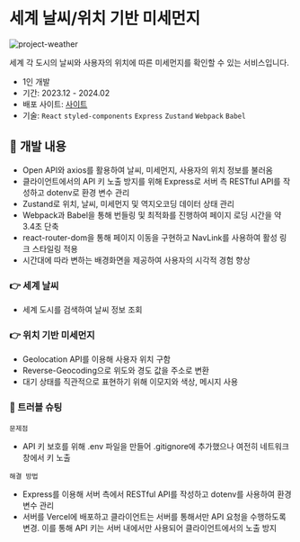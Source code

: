 # 세계 날씨/위치 기반 미세먼지

![project-weather](https://github.com/user-attachments/assets/da724ce9-6286-44bc-a991-d4644cfc1f26)

세계 각 도시의 날씨와 사용자의 위치에 따른 미세먼지를 확인할 수 있는 서비스입니다.

- 1인 개발
- 기간: 2023.12 - 2024.02
- 배포 사이트: [사이트](https://weather-finedust.vercel.app)
- 기술: ```React``` ```styled-components``` ```Express``` ```Zustand``` ```Webpack``` ```Babel```

## :mag_right: 개발 내용
- Open API와 axios를 활용하여 날씨, 미세먼지, 사용자의 위치 정보를 불러옴
- 클라이언트에서의 API 키 노출 방지를 위해 Express로 서버 측 RESTful API를 작성하고 dotenv로 환경 변수 관리
- Zustand로 위치, 날씨, 미세먼지 및 역지오코딩 데이터 상태 관리
- Webpack과 Babel을 통해 번들링 및 최적화를 진행하여 페이지 로딩 시간을 약 3.4초 단축
- react-router-dom을 통해 페이지 이동을 구현하고 NavLink를 사용하여 활성 링크 스타일링 적용
- 시간대에 따라 변하는 배경화면을 제공하여 사용자의 시각적 경험 향상

### :point_right: 세계 날씨
- 세계 도시를 검색하여 날씨 정보 조회
### :point_right: 위치 기반 미세먼지
- Geolocation API를 이용해 사용자 위치 구함
- Reverse-Geocoding으로 위도와 경도 값을 주소로 변환
- 대기 상태를 직관적으로 표현하기 위해 이모지와 색상, 메시지 사용

### :rotating_light: 트러블 슈팅
```문제점```
- API 키 보호를 위해 .env 파일을 만들어 .gitignore에 추가했으나 여전히 네트워크 창에서 키 노출

```해결 방법```
- Express를 이용해 서버 측에서 RESTful API를 작성하고 dotenv를 사용하여 환경 변수 관리
- 서버를 Vercel에 배포하고 클라이언트는 서버를 통해서만 API 요청을 수행하도록 변경. 이를 통해 API 키는 서버 내에서만 사용되어 클라이언트에서의 노출 방지